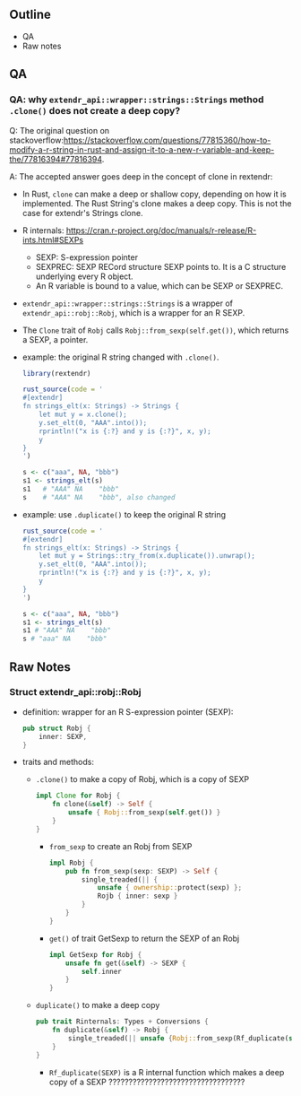 ## Outline

- QA
- Raw notes

## QA

### QA: why `extendr_api::wrapper::strings::Strings` method `.clone()` does not create a deep copy?
Q: The original question on stackoverflow:https://stackoverflow.com/questions/77815360/how-to-modify-a-r-string-in-rust-and-assign-it-to-a-new-r-variable-and-keep-the/77816394#77816394. 

A: The accepted answer goes deep in the concept of clone in rextendr:

- In Rust, `clone` can make a deep or shallow copy, depending on how it is implemented. The Rust String's clone makes a deep copy. This is not the case for extendr's Strings clone.

- R internals: https://cran.r-project.org/doc/manuals/r-release/R-ints.html#SEXPs
    - SEXP: S-expression pointer
    - SEXPREC: SEXP RECord structure SEXP points to. It is a C structure underlying every R object.
    - An R variable is bound to a value, which can be SEXP or SEXPREC.

- `extendr_api::wrapper::strings::Strings` is a wrapper of `extendr_api::robj::Robj`, which is a wrapper for an R SEXP.

- The `Clone` trait of `Robj` calls `Robj::from_sexp(self.get())`, which returns a SEXP, a pointer.

- example: the original R string changed with `.clone()`. 
    ```r
    library(rextendr)

    rust_source(code = '
    #[extendr]
    fn strings_elt(x: Strings) -> Strings {
        let mut y = x.clone();
        y.set_elt(0, "AAA".into());
        rprintln!("x is {:?} and y is {:?}", x, y);
        y
    }
    ')

    s <- c("aaa", NA, "bbb")
    s1 <- strings_elt(s)
    s1   # "AAA" NA    "bbb"
    s    # "AAA" NA    "bbb", also changed
    ```
    
- example: use `.duplicate()` to keep the original R string
    ```r
    rust_source(code = '
    #[extendr]
    fn strings_elt(x: Strings) -> Strings {
        let mut y = Strings::try_from(x.duplicate()).unwrap();
        y.set_elt(0, "AAA".into());
        rprintln!("x is {:?} and y is {:?}", x, y);
        y
    }
    ')

    s <- c("aaa", NA, "bbb")
    s1 <- strings_elt(s)
    s1 # "AAA" NA    "bbb"
    s # "aaa" NA    "bbb"
    ```
    

## Raw Notes

### Struct extendr_api::robj::Robj

- definition: wrapper for an R S-expression pointer (SEXP):
    ```rust
    pub struct Robj {
        inner: SEXP,
    }
    ```
    
- traits and methods:
    - `.clone()` to make a copy of Robj, which is a copy of SEXP
        ```rust
        impl Clone for Robj {
            fn clone(&self) -> Self {
                unsafe { Robj::from_sexp(self.get()) }
            }
        }
        ```
        
        - `from_sexp` to create an Robj from SEXP
            ```rust
            impl Robj {
                pub fn from_sexp(sexp: SEXP) -> Self {
                    single_treaded(|| {
                        unsafe { ownership::protect(sexp) };
                        Rojb { inner: sexp }
                    }
                }
            }
            ```
            
        - `get()` of trait GetSexp to return the SEXP of an Robj
            ```rust
            impl GetSexp for Robj {
                unsafe fn get(&self) -> SEXP {
                    self.inner
                }
            }
            ```
        
    - `duplicate()` to make a deep copy
        ```rust
        pub trait Rinternals: Types + Conversions {
            fn duplicate(&self) -> Robj {
                single_treaded(|| unsafe {Robj::from_sexp(Rf_duplicate(self.get())})
            }
        }
        ```
        
        - `Rf_duplicate(SEXP)` is a R internal function which makes a deep copy of a SEXP ??????????????????????????????????
        


